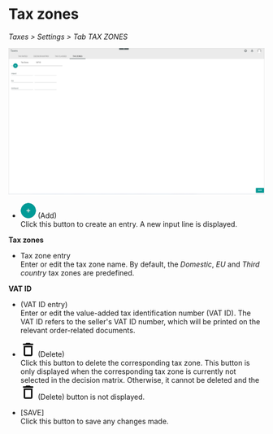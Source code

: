 # Tax zones

*Taxes > Settings > Tab TAX ZONES*

![Tax zones](../../Assets/Screenshots/Taxes/Settings/TaxZones/TaxZones.png "[Tax zones]")

- ![Add](../../Assets/Icons/Plus01.png "[Add]") (Add)   
  Click this button to create an entry. A new input line is displayed.

**Tax zones**  

- Tax zone entry   
  Enter or edit the tax zone name. By default, the *Domestic*, *EU* and *Third country* tax zones are predefined.


**VAT ID**  

- (VAT ID entry)  
  Enter or edit the value-added tax identification number (VAT ID). The VAT ID refers to the seller's VAT ID number, which will be printed on the relevant order-related documents.


- ![Delete](../../Assets/Icons/Trash08.png "[Delete]") (Delete)  
  Click this button to delete the corresponding tax zone. This button is only displayed when the corresponding tax zone is currently not selected in the decision matrix. Otherwise, it cannot be deleted and the![Delete](../../Assets/Icons/Trash08.png "[Delete]") (Delete) button is not displayed.

- [SAVE]  
  Click this button to save any changes made.
